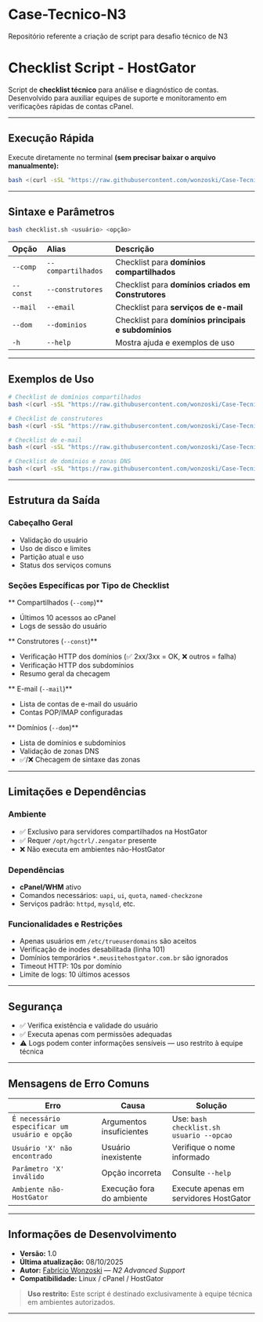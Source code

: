 # Case-Tecnico-N3
Repositório referente a criação de script para desafio técnico de N3

# Checklist Script - HostGator

Script de **checklist técnico** para análise e diagnóstico de contas.
Desenvolvido para auxiliar equipes de suporte e monitoramento em verificações rápidas de contas cPanel.

---

## Execução Rápida

Execute diretamente no terminal **(sem precisar baixar o arquivo manualmente):**

```bash
bash <(curl -sSL "https://raw.githubusercontent.com/wonzoski/Case-Tecnico-N3/main/forum_checklist.sh") <usuário> <opção>
```

---

## Sintaxe e Parâmetros

```bash
bash checklist.sh <usuário> <opção>
```

| Opção     | Alias              | Descrição                                            |
| :-------- | :----------------- | :--------------------------------------------------- |
| `--comp`  | `--compartilhados` | Checklist para **domínios compartilhados**           |
| `--const` | `--construtores`   | Checklist para **domínios criados em Construtores**  |
| `--mail`  | `--email`          | Checklist para **serviços de e-mail**                |
| `--dom`   | `--dominios`       | Checklist para **domínios principais e subdomínios** |
| `-h`      | `--help`           | Mostra ajuda e exemplos de uso                       |

---

## Exemplos de Uso

```bash
# Checklist de domínios compartilhados
bash <(curl -sSL "https://raw.githubusercontent.com/wonzoski/Case-Tecnico-N3/main/forum_checklist.sh") meuusuario --comp

# Checklist de construtores
bash <(curl -sSL "https://raw.githubusercontent.com/wonzoski/Case-Tecnico-N3/main/forum_checklist.sh") meuusuario --const

# Checklist de e-mail
bash <(curl -sSL "https://raw.githubusercontent.com/wonzoski/Case-Tecnico-N3/main/forum_checklist.sh") meuusuario --mail

# Checklist de domínios e zonas DNS
bash <(curl -sSL "https://raw.githubusercontent.com/wonzoski/Case-Tecnico-N3/main/forum_checklist.sh") meuusuario --dom
```

---

## Estrutura da Saída

### Cabeçalho Geral

* Validação do usuário
* Uso de disco e limites
* Partição atual e uso
* Status dos serviços comuns

### Seções Específicas por Tipo de Checklist

** Compartilhados (`--comp`)**

* Últimos 10 acessos ao cPanel
* Logs de sessão do usuário

** Construtores (`--const`)**

* Verificação HTTP dos domínios (✅ 2xx/3xx = OK, ❌ outros = falha)
* Verificação HTTP dos subdomínios
* Resumo geral da checagem

** E-mail (`--mail`)**

* Lista de contas de e-mail do usuário
* Contas POP/IMAP configuradas

** Domínios (`--dom`)**

* Lista de domínios e subdomínios
* Validação de zonas DNS
* ✅/❌ Checagem de sintaxe das zonas

---

## Limitações e Dependências

### Ambiente

* ✅ Exclusivo para servidores compartilhados na HostGator
* ✅ Requer `/opt/hgctrl/.zengator` presente
* ❌ Não executa em ambientes não-HostGator

### Dependências

* **cPanel/WHM** ativo
* Comandos necessários: `uapi`, `ui`, `quota`, `named-checkzone`
* Serviços padrão: `httpd`, `mysqld`, etc.

### Funcionalidades e Restrições

* Apenas usuários em `/etc/trueuserdomains` são aceitos
* Verificação de inodes desabilitada (linha 101)
* Domínios temporários `*.meusitehostgator.com.br` são ignorados
* Timeout HTTP: 10s por domínio
* Limite de logs: 10 últimos acessos

---

## Segurança

* ✅ Verifica existência e validade do usuário
* ✅ Executa apenas com permissões adequadas
* ⚠️ Logs podem conter informações sensíveis — uso restrito à equipe técnica

---

## Mensagens de Erro Comuns

| Erro                                          | Causa                     | Solução                                  |
| --------------------------------------------- | ------------------------- | ---------------------------------------- |
| `É necessário especificar um usuário e opção` | Argumentos insuficientes  | Use: `bash checklist.sh usuario --opcao` |
| `Usuário 'X' não encontrado`                  | Usuário inexistente       | Verifique o nome informado               |
| `Parâmetro 'X' inválido`                      | Opção incorreta           | Consulte `--help`                        |
| `Ambiente não-HostGator`                      | Execução fora do ambiente | Execute apenas em servidores HostGator   |

---

## Informações de Desenvolvimento

* **Versão:** 1.0
* **Última atualização:** 08/10/2025
* **Autor:** [Fabrício Wonzoski](https://github.com/wonzoski) — *N2 Advanced Support*
* **Compatibilidade:** Linux / cPanel / HostGator

> **Uso restrito:** Este script é destinado exclusivamente à equipe técnica em ambientes autorizados.

---
